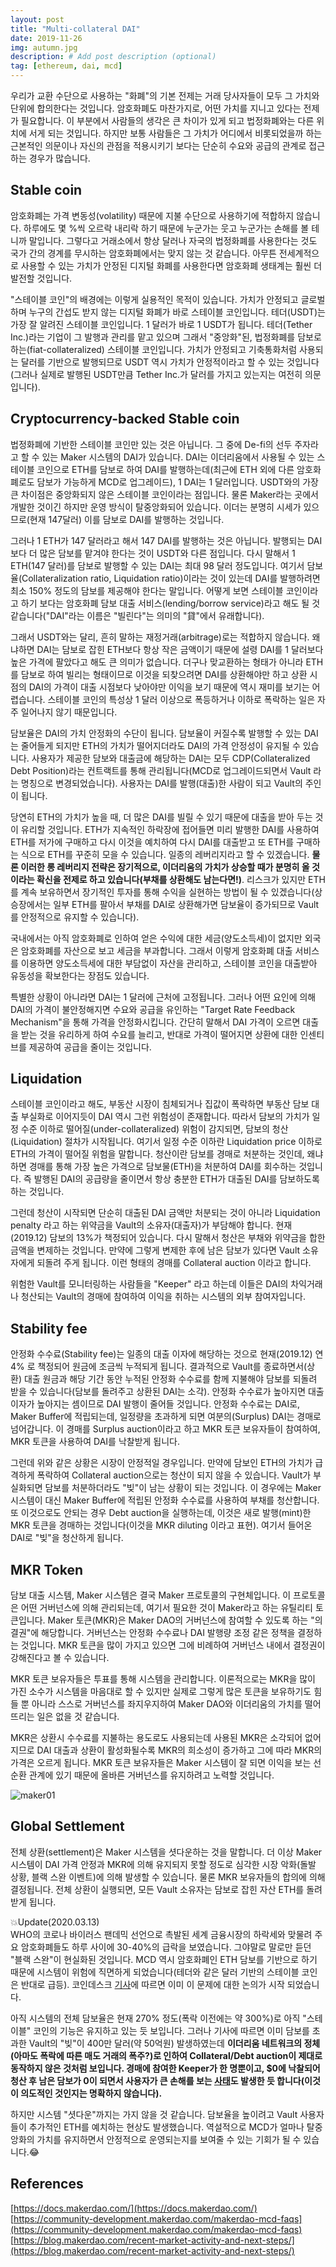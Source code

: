 ```yaml
---
layout: post
title: "Multi-collateral DAI"
date: 2019-11-26
img: autumn.jpg
description: # Add post description (optional)
tag: [ethereum, dai, mcd]
---
```


우리가 교환 수단으로 사용하는 "화폐"의 기본 전제는 거래 당사자들이 모두 그 가치와 단위에 합의한다는 것입니다. 암호화폐도 마찬가지로, 어떤 가치를 지니고 있다는 전제가 필요합니다.
이 부분에서 사람들의 생각은 큰 차이가 있게 되고 법정화폐와는 다른 위치에 서게 되는 것입니다. 하지만 보통 사람들은 그 가치가 어디에서 비롯되었을까 하는 근본적인 의문이나
자신의 관점을 적용시키기 보다는 단순히 수요와 공급의 관계로 접근하는 경우가 많습니다.

## Stable coin

암호화폐는 가격 변동성(volatility) 때문에 지불 수단으로 사용하기에 적합하지 않습니다. 하루에도 몇 %씩 오르락 내리락 하기 때문에 누군가는 웃고 누군가는 손해를 볼 테니까 말입니다.
그렇다고 거래소에서 항상 달러나 자국의 법정화폐를 사용한다는 것도 국가 간의 경계를 무시하는 암호화폐에서는 맞지 않는 것 같습니다. 아무튼 전세계적으로 사용할 수 있는
가치가 안정된 디지털 화폐를 사용한다면 암호화폐 생태계는 훨씬 더 발전할 것입니다.

"스테이블 코인"의 배경에는 이렇게 실용적인 목적이 있습니다. 가치가 안정되고 글로벌하며 누구의 간섭도 받지 않는 디지털 화폐가 바로 스테이블 코인입니다. 테더(USDT)는 가장 잘 알려진 스테이블 코인입니다. 1 달러가 바로 1 USDT가 됩니다. 테더(Tether Inc.)라는 기업이 그 발행과 관리를 맡고 있으며 그래서 "중앙화"된, 법정화폐를 담보로 하는(fiat-collateralized) 스테이블 코인입니다.  가치가 안정되고 기축통화처럼 사용되는 달러를 기반으로
발행되므로 USDT 역시 가치가 안정적이라고 할 수 있는 것입니다(그러나 실제로 발행된 USDT만큼 Tether Inc.가 달러를 가지고 있는지는 여전히 의문입니다).

## Cryptocurrency-backed Stable coin

법정화폐에 기반한 스테이블 코인만 있는 것은 아닙니다. 그 중에 De-fi의 선두 주자라고 할 수 있는 Maker 시스템의 DAI가 있습니다. DAI는 이더리움에서 사용될 수 있는 스테이블 코인으로 ETH를 담보로 하여 DAI를 발행하는데(최근에 ETH 외에 다른 암호화폐로도 담보가 가능하게 MCD로 업그레이드), 1 DAI는 1 달러입니다. USDT와의 가장 큰 차이점은 중앙화되지 않은 스테이블 코인이라는 점입니다. 물론 Maker라는 곳에서 개발한 것이긴 하지만 운영 방식이 탈중앙화되어 있습니다. 이더는 분명히 시세가 있으므로(현재 147달러) 이를 담보로 DAI를 발행하는 것입니다.

그러나 1 ETH가 147 달러라고 해서 147 DAI를 발행하는 것은 아닙니다. 발행되는 DAI보다 더 많은 담보를 맡겨야 한다는 것이 USDT와 다른 점입니다. 다시 말해서 1 ETH(147 달러)를 담보로
발행할 수 있는 DAI는 최대 98 달러 정도입니다. 여기서 담보율(Collateralization ratio, Liquidation ratio)이라는 것이 있는데 DAI를 발행하려면 최소 150% 정도의 담보를 제공해야 한다는 말입니다. 어떻게 보면 스테이블 코인이라고 하기 보다는 암호화폐 담보 대출 서비스(lending/borrow service)라고 해도 될 것 같습니다("DAI"라는 이름은 "빌린다"는 의미의 "貸"에서 유래합니다).

그래서 USDT와는 달리, 흔히 말하는 재정거래(arbitrage)로는 적합하지 않습니다. 왜냐하면 DAI는 담보로 잡힌 ETH보다 항상 작은 금액이기 때문에 설령 DAI를 1 달러보다 높은 가격에 팔았다고 해도
큰 의미가 없습니다. 더구나 맞교환하는 형태가 아니라 ETH를 담보로 하여 빌리는 형태이므로 이것을 되찾으려면 DAI를 상환해야만 하고 상환 시점의 DAI의 가격이 대출 시점보다 낮아야만 이익을 보기 때문에 역시 재미를 보기는 어렵습니다. 스테이블 코인의 특성상 1 달러 이상으로 폭등하거나 이하로 폭락하는 일은 자주 일어나지 않기 때문입니다.

담보율은 DAI의 가치 안정화의 수단이 됩니다. 담보율이 커질수록 발행할 수 있는 DAI는 줄어들게 되지만 ETH의 가치가 떨어지더라도 DAI의 가격 안정성이 유지될 수 있습니다. 사용자가 제공한 담보와 대출금에 해당하는 DAI는 모두 CDP(Collateralized Debt Position)라는 컨트랙트를 통해 관리됩니다(MCD로 업그레이드되면서 Vault 라는 명칭으로 변경되었습니다). 사용자는 DAI를 발행(대출)한 사람이 되고 Vault의 주인이 됩니다.

당연히 ETH의 가치가 높을 때, 더 많은 DAI를 빌릴 수 있기 때문에 대출을 받아 두는 것이 유리할 것입니다. ETH가 지속적인 하락장에 접어들면 미리 발행한 DAI를 사용하여 ETH를 저가에 구매하고 다시 이것을 예치하여 다시 DAI를 대출받고 또 ETH를 구매하는 식으로 ETH를 꾸준히 모을 수 있습니다. 일종의 레버리지라고 할 수 있겠습니다. <b>물론 이러한 롱 레버리지 전략은 장기적으로, 이더리움의 가치가 상승할 때가 분명히 올 것이라는 확신을 전제로 하고 있습니다(부채를 상환해도 남는다면!)</b>. 리스크가 있지만 ETH를 계속 보유하면서 장기적인 투자를 통해 수익을 실현하는 방법이 될 수 있겠습니다(상승장에서는 일부 ETH를 팔아서 부채를 DAI로 상환해가면 담보율이 증가되므로 Vault를 안정적으로 유지할 수 있습니다).

국내에서는 아직 암호화폐로 인하여 얻은 수익에 대한 세금(양도소득세)이 없지만 외국은 암호화폐를 자산으로 보고 세금을 부과합니다. 그래서 이렇게
암호화폐 대출 서비스를 이용하면 양도소득세에 대한 부담없이 자산을 관리하고, 스테이블 코인을 대출받아 유동성을 확보한다는 장점도 있습니다.

특별한 상황이 아니라면 DAI는 1 달러에 근처에 고정됩니다. 그러나 어떤 요인에 의해 DAI의 가격이 불안정해지면 수요와 공급을 유인하는 "Target Rate Feedback Mechanism"을 통해 가격을 안정화시킵니다. 간단히 말해서 DAI 가격이 오르면 대출을 받는 것을 유리하게 하여 수요를 늘리고, 반대로 가격이 떨어지면 상환에 대한 인센티브를 제공하여 공급을 줄이는 것입니다.

## Liquidation

스테이블 코인이라고 해도, 부동산 시장이 침체되거나 집값이 폭락하면 부동산 담보 대출 부실화로 이어지듯이 DAI 역시 그런 위험성이 존재합니다. 따라서 담보의 가치가 일정 수준 이하로 떨어질(under-collateralized) 위험이 감지되면, 담보의 청산(Liquidation) 절차가 시작됩니다. 여기서 일정 수준 이하란 Liquidation price 이하로 ETH의 가격이 떨어질 위험을 말합니다. 청산이란 담보를 경매로 처분하는 것인데, 왜냐하면 경매를 통해 가장 높은 가격으로 담보물(ETH)을 처분하여 DAI를 회수하는 것입니다. 즉 발행된 DAI의 공급량을 줄이면서 항상 충분한 ETH가 대출된 DAI를 담보하도록 하는 것입니다.

그런데 청산이 시작되면 단순히 대출된 DAI 금액만 처분되는 것이 아니라 Liquidation penalty 라고 하는 위약금을 Vault의 소유자(대출자)가 부담해야 합니다. 현재(2019.12) 담보의 13%가 책정되어 있습니다. 다시 말해서 청산은 부채와 위약금을 합한 금액을 변제하는 것입니다. 만약에 그렇게 변제한 후에 남은 담보가 있다면 Vault 소유자에게 되돌려 주게 됩니다. 이런 형태의 경매를 Collateral auction 이라고 합니다.

위험한 Vault를 모니터링하는 사람들을 "Keeper" 라고 하는데 이들은 DAI의 차익거래나 청산되는 Vault의 경매에 참여하여 이익을 취하는 시스템의 외부 참여자입니다.

## Stability fee

안정화 수수료(Stability fee)는 일종의 대출 이자에 해당하는 것으로 현재(2019.12) 연 4% 로 책정되어 원금에 조금씩 누적되게 됩니다. 결과적으로 Vault를 종료하면서(상환) 대출 원금과 해당 기간 동안 누적된 안정화 수수료를 함께 지불해야 담보를 되돌려 받을 수 있습니다(담보를 돌려주고 상환된 DAI는 소각). 안정화 수수료가 높아지면 대출 이자가 높아지는 셈이므로 DAI 발행이 줄어들 것입니다. 안정화 수수료는 DAI로, Maker Buffer에 적립되는데, 일정량을 초과하게 되면 여분의(Surplus) DAI는 경매로 넘어갑니다. 이 경매를 Surplus auction이라고 하고 MKR 토큰 보유자들이 참여하여, MKR 토큰을 사용하여 DAI를 낙찰받게 됩니다.

그런데 위와 같은 상황은 시장이 안정적일 경우입니다. 만약에 담보인 ETH의 가치가 급격하게 폭락하여 Collateral auction으로는 청산이 되지 않을 수 있습니다. Vault가 부실화되면 담보를 처분하더라도 "빚"이 남는 상황이 되는 것입니다. 이 경우에는 Maker 시스템이 대신 Maker Buffer에 적립된 안정화 수수료를 사용하여 부채를 청산합니다. 또 이것으로도 안되는 경우 Debt auction을 실행하는데, 이것은 새로 발행(mint)한 MKR 토큰을 경매하는 것입니다(이것을 MKR diluting 이라고 표현). 여기서 들어온 DAI로 "빚"을 청산하게 됩니다.

## MKR Token

담보 대출 시스템, Maker 시스템은 결국 Maker 프로토콜의 구현체입니다. 이 프로토콜은 어떤 거버넌스에 의해 관리되는데, 여기서 필요한 것이 Maker라고 하는 유틸리티 토큰입니다. Maker 토큰(MKR)은 Maker DAO의 거버넌스에 참여할 수 있도록 하는 "의결권"에 해당합니다. 거버넌스는 안정화 수수료나 DAI 발행량 조정 같은 정책을 결정하는 것입니다. MKR 토큰을 많이 가지고 있으면 그에 비례하여 거버넌스 내에서 결정권이 강해진다고 볼 수 있습니다.

MKR 토큰 보유자들은 투표를 통해 시스템을 관리합니다. 이론적으로는 MKR을 많이 가진 소수가 시스템을 마음대로 할 수 있지만 실제로 그렇게 많은 토큰을 보유하기도 힘들 뿐 아니라 스스로 거버넌스를 좌지우지하여 Maker DAO와 이더리움의 가치를 떨어뜨리는 일은 없을 것 같습니다.

MKR은 상환시 수수료를 지불하는 용도로도 사용되는데 사용된 MKR은 소각되어 없어지므로 DAI 대출과 상환이 활성화될수록 MKR의 희소성이 증가하고 그에 따라 MKR의 가격은 오르게 됩니다. MKR 토큰 보유자들은 Maker 시스템이 잘 되면 이익을 보는 선순환 관계에 있기 때문에 올바른 거버넌스를 유지하려고 노력할 것입니다.

![maker01]({{site.baseurl}}/assets/img/MakerDAO.PNG)

## Global Settlement

전체 상환(settlement)은 Maker 시스템을 셧다운하는 것을 말합니다. 더 이상 Maker 시스템이 DAI 가격 안정과 MKR에 의해 유지되지 못할 정도로 심각한 시장 악화(돌발 상황, 블랙 스완 이벤트)에 의해 발생할 수 있습니다. 물론 MKR 보유자들의 합의에 의해 결정됩니다. 전체 상환이 실행되면, 모든 Vault 소유자는 담보로 잡힌 자산 ETH를 돌려 받게 됩니다.

💥Update(2020.03.13)  
WHO의 코로나 바이러스 팬데믹 선언으로 촉발된 세계 금융시장의 하락세와 맞물려 주요 암호화폐들도 하루 사이에 30-40%의 급락을 보였습니다. 그야말로
말로만 듣던 "블랙 스완"이 현실화된 것입니다. MCD 역시 암호화폐인 ETH 담보를 기반으로 하기 때문에 시스템이 위험에 직면하게 되었습니다(테더와 같은 달러 기반의 스테이블 코인은 반대로 급등). 코인데스크 [기사](https://www.coindesk.com/defi-leader-makerdao-weighs-emergency-shutdown-following-eth-price-drop)에 따르면 이미 이 문제에 대한 논의가 시작 되었습니다.

아직 시스템의 전체 담보율은 현재 270% 정도(폭락 이전에는 약 300%)로 아직 "스테이블" 코인의 기능은 유지하고 있는 듯 보입니다. 그러나 기사에 따르면 이미 담보를 초과한 Vault의 "빚"이 400만 달러(약 50억원) 발생하였는데 <b>이더리움 네트워크의 정체(아마도 폭락에 따른 매도 거래의 폭주?)로 인하여 Collateral/Debt auction이 제대로 동작하지 않은 것처럼 보입니다. 경매에 참여한 Keeper가 한 명뿐이고, $0에 낙찰되어 청산 후 남은 담보가 0이 되면서 사용자가 큰 손해를 보는 [사태](https://www.reddit.com/r/MakerDAO/comments/fhn1qn/complete_vault_liquidation_no_eth_left/)도 발생한 듯 합니다(이것이 의도적인 것인지는 명확하지 않습니다).</b>

하지만 시스템 "셧다운"까지는 가지 않을 것 같습니다. 담보율을 높이려고 Vault 사용자들이 추가적인 ETH를 예치하는 현상도 발생했습니다. 역설적으로 MCD가 얼마나 탈중앙화의 가치를 유지하면서 안정적으로 운영되는지를 보여줄 수 있는 기회가 될 수 있습니다.😂


## References

[https://docs.makerdao.com/](https://docs.makerdao.com/)  
[https://community-development.makerdao.com/makerdao-mcd-faqs](https://community-development.makerdao.com/makerdao-mcd-faqs)  
[https://blog.makerdao.com/recent-market-activity-and-next-steps/](https://blog.makerdao.com/recent-market-activity-and-next-steps/)
